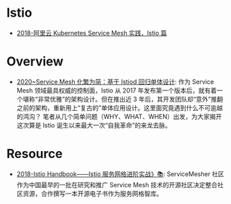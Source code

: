 # Istio

- [2018-阿里云 Kubernetes Service Mesh 实践，Istio 篇](https://yq.aliyun.com/articles/599874)

# Overview

- [2020~Service Mesh 化繁为简：基于 Istiod 回归单体设计](https://www.infoq.cn/article/iCLxbfNWd3FlxcAFWD3h): 作为 Service Mesh 领域最具权威的控制面，Istio 从 2017 年发布第一个版本后，就有着一个堪称“非常优雅”的架构设计。但在推出近 3 年后，其开发团队却“意外”推翻之前的架构，重新用上“复古的”单体应用设计。这里面究竟遇到什么不可逾越的鸿沟？ 笔者从几个简单问题（WHY、WHAT、WHEN）出发，为大家揭开这次算是 Istio 诞生以来最大一次“自我革命”的来龙去脉。

# Resource

- [2018-Istio Handbook——Istio 服务网格进阶实战》📚](https://www.servicemesher.com/istio-handbook/): ServiceMesher 社区作为中国最早的一批在研究和推广 Service Mesh 技术的开源社区决定整合社区资源，合作撰写一本开源电子书作为服务网格智库。
